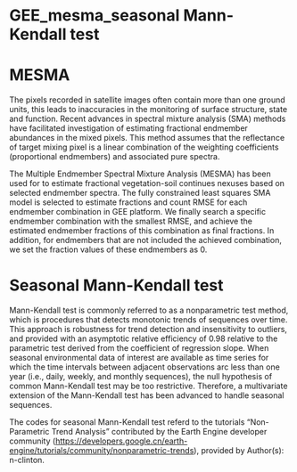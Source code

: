 # GEE_mesma_seasonal Mann-Kendall test

# MESMA
The pixels recorded in satellite images often contain more than one ground units, this leads to inaccuracies in the monitoring of surface structure, state and function. Recent advances in spectral mixture analysis (SMA) methods have facilitated investigation of estimating fractional endmember abundances in the mixed pixels. This method assumes that the reflectance of target mixing pixel is a linear combination of the weighting coefficients (proportional endmembers) and associated pure spectra.

The Multiple Endmember Spectral Mixture Analysis (MESMA) has been used for to estimate fractional vegetation-soil continues nexuses based on selected endmember spectra. The fully constrained least squares SMA model is selected to estimate fractions and count RMSE for each endmember combination in GEE platform. We finally search a specific endmember combination with the smallest RMSE, and achieve the estimated endmember fractions of this combination as final fractions. In addition, for endmembers that are not included the achieved combination, we set the fraction values of these endmembers as 0. 

# Seasonal Mann-Kendall test
Mann-Kendall test is commonly referred to as a nonparametric test method, which is procedures that detects monotonic trends of sequences over time. This approach is robustness for trend detection and insensitivity to outliers, and provided with an asymptotic relative efficiency of 0.98 relative to the parametric test derived from the coefficient of regression slope. When seasonal environmental data of interest are available as time series for which the time intervals between adjacent observations arc less than one year (i.e., daily, weekly, and monthly sequences), the null hypothesis of common Mann-Kendall test may be too restrictive. Therefore, a multivariate extension of the Mann-Kendall test has been advanced to handle seasonal sequences. 

The codes for seasonal Mann-Kendall test referd to the tutorials “Non-Parametric Trend Analysis” contributed by the Earth Engine developer community (https://developers.google.cn/earth-engine/tutorials/community/nonparametric-trends), provided by Author(s): n-clinton.

